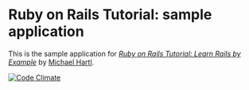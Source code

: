 # Ruby on Rails Tutorial: sample application

This is the sample application for
[*Ruby on Rails Tutorial: Learn Rails by Example*](http://railstutorial.org/)
by [Michael Hartl](http://michaelhartl.com/).

[![Code Climate](https://codeclimate.com/badge.png)](https://codeclimate.com/github/dstepien/sample_app)